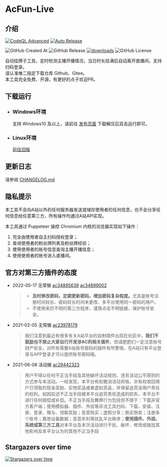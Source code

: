 # AcFun-Live  

## 介绍

[![CodeQL Advanced](https://github.com/shaww855/acfun-live/actions/workflows/codeql.yml/badge.svg)](https://github.com/shaww855/acfun-live/actions/workflows/codeql.yml)
[![Auto Release](https://github.com/shaww855/acfun-live/actions/workflows/auto-release.yml/badge.svg)](https://github.com/shaww855/acfun-live/actions/workflows/auto-release.yml)  

![GitHub Created At](https://img.shields.io/github/created-at/shaww855/acfun-live)
![GitHub Release](https://img.shields.io/github/v/release/shaww855/acfun-live)
[![downloads](https://img.shields.io/github/downloads/shaww855/acfun-live/total)](https://github.com/shaww855/acfun-live/releases)
![GitHub License](https://img.shields.io/github/license/shaww855/acfun-live)  

自动挂牌子工具，定时检测主播开播情况，当日时长挂满后自动离开直播间，支持扫码登录。  
请认准唯二指定下载仓库 Github、Gitee。  
本工具完全免费、开源，有更好的点子欢迎PR。

## 下载运行  

- ### Windows环境  

  支持 Windows10 及以上，请前往 [发布页面](https://github.com/shaww855/acfun-live/releases) 下载解压后双击运行即可。

- ### Linux环境  

  [前往旧版](https://github.com/shaww855/acfun-live/tree/v1.5.12)

## 更新日志  

请参阅 [CHANGELOG.md](https://github.com/shaww855/acfun-live/blob/main/CHANGELOG.md)

## 隐私提示

本工具不会向A站以外的任何服务器发送或储存使用者的任何信息，也不会分享任何信息给任意第三方，所有操作均通过A站API实现。  

本工具通过 Puppeteer 操控 Chromium 内核的浏览器实现如下操作：

  1. 完全由使用者自主扫码授权登录；  
  1. 查询使用者的粉丝牌列表及粉丝牌经验；  
  1. 使用使用者的账号信息查询主播开播信息；  
  1. 使用使用者的账号进入直播间。  

## 官方对第三方插件的态度  

- 2022-05-17 无常猴 [ac34895639](https://www.acfun.cn/a/ac34895639) [ac34899002](https://www.acfun.cn/a/ac34899002  
)
  >- <b>及时修改密码，定期更新密码，增加密码复杂程度。</b>尤其是账号注册时间较长、密码较长时间未更改、多平台使用同一密码的用户。
  >- 不使用来历不明的第三方程序，谨慎点击不明链接，保护账号安全。
- 2021-02-05 无常猴 [ac23978179](https://www.acfun.cn/a/ac23978179)  
  >我们注意到最近有很多有关A站平台的自制插件出现在社区中，<b>我们不鼓励也不禁止大家自行开发涉AC的相关插件</b>，但请肥肥们一定注意账号财产安全，对所有需要A站账号密码的插件有所警惕，在A站只有平台登录与APP登录才可以提供账号密码哦。  
- 2021-06-08 活动猴 [ac29442323](https://www.acfun.cn/a/ac29442323)  
  > 用户不得以任何不正当手段及其他破坏活动规则、违背活动公平原则的方式参与本活动。一经发现，本平台有权撤消活动资格，亦有权收回用户已领取的现金奖励、实物奖品或者虚拟奖品，并保留追究该用户责任的权利。如因前述不正当手段被本平台追究责任造成的损失，本平台不进行任何赔偿或补偿。不正当手段及舞弊行为包括但不限于：下载非官方客户端；使用模拟器、插件、外挂等非法工具扫码、下载、安装、注册、登录、赠与、领取奖励；恶意购买；虚假分享；倒买倒卖；注册多个账号；篡改设备数据；恶意牟利等扰乱平台秩序；<b>使用插件、外挂、系统或第三方工具</b>对本平台及本次活动进行干扰、破坏、修改或施加其他影响及本平台认为的其他不正当手段
  
## Stargazers over time

[![Stargazers over time](https://starchart.cc/shaww855/acfun-live.svg)](https://starchart.cc/shaww855/acfun-live)
